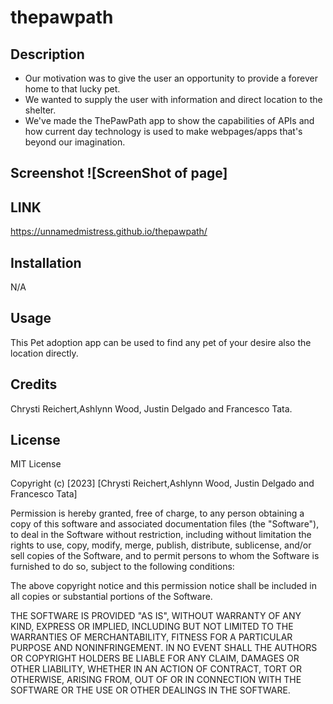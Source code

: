 # thepawpath


## Description

- Our motivation was to give the user an opportunity to provide a forever home to that lucky pet. 
- We wanted to supply the user with information and direct location to the shelter.
- We've made the ThePawPath app to show the capabilities of APIs and how current day technology is used to make webpages/apps that's beyond our imagination.

## Screenshot    ![ScreenShot of page]
<!-- ScreenShot goes here -->


## LINK  
https://unnamedmistress.github.io/thepawpath/


## Installation

N/A

## Usage

This Pet adoption app can be used to find any pet of your desire also the location directly.

## Credits

Chrysti Reichert,Ashlynn Wood, Justin Delgado and Francesco Tata.

## License

MIT License

Copyright (c) [2023] [Chrysti Reichert,Ashlynn Wood, Justin Delgado and Francesco Tata]

Permission is hereby granted, free of charge, to any person obtaining a copy
of this software and associated documentation files (the "Software"), to deal
in the Software without restriction, including without limitation the rights
to use, copy, modify, merge, publish, distribute, sublicense, and/or sell
copies of the Software, and to permit persons to whom the Software is
furnished to do so, subject to the following conditions:

The above copyright notice and this permission notice shall be included in all
copies or substantial portions of the Software.

THE SOFTWARE IS PROVIDED "AS IS", WITHOUT WARRANTY OF ANY KIND, EXPRESS OR
IMPLIED, INCLUDING BUT NOT LIMITED TO THE WARRANTIES OF MERCHANTABILITY,
FITNESS FOR A PARTICULAR PURPOSE AND NONINFRINGEMENT. IN NO EVENT SHALL THE
AUTHORS OR COPYRIGHT HOLDERS BE LIABLE FOR ANY CLAIM, DAMAGES OR OTHER
LIABILITY, WHETHER IN AN ACTION OF CONTRACT, TORT OR OTHERWISE, ARISING FROM,
OUT OF OR IN CONNECTION WITH THE SOFTWARE OR THE USE OR OTHER DEALINGS IN THE
SOFTWARE.